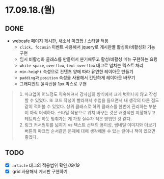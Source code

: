 # 17.09.18.(월)

## DONE
* webcafe 페이지 게시판, 새소식 마크업 / 스타일 적용
  * `click, focusin` 이벤트 사용해서 jquery로 게시판별 활성화/비활성화 기능 구현
  * 임시 비활성화 클래스를 만들어서 분기해두고 활성/비활성 메뉴 구현하는 요령
  * `white-space`, `overflow`, `text-overflow` 태그로 넘치는 텍스트 처리
  * `min-height` 속성으로 컨텐츠 양에 따라 유연한 레이아웃 만들기
  * `padding`과 `position` 속성을 사용해서 간단하게 레이아웃 바꾸기
  * 그래디언트 윤곽선을 1px 박스로 구현

> 1. 마크업이 어느정도 익숙해져서 강사님의 방식에서 크게 벗어나지 않고 작성할 수 있었다. 또 코드 작성이 빨라져서 수업을 들으면서 내 생각의 다른 점도 같이 적어볼 수 있었다. 상위 클래스로 하위 클래스를 한번에 관리하는 부분이 아직 어색하다. 스타일 적용으로 위치 바꾸는 것은 배경색만 지정해두고 테트리스 하듯 맞춰가는 게 가장 실수가 적은 방법인 것 같다.  
> 2. 링크 커서범위를 넓히기 vs 텍스트 선택의 용이성, 썸네일 이미지와 더보기 버튼의 마크업 순서같은 문제에 대해 생각해볼 수 있는 글이나 책이 있으면 좋겠다.

## TODO
* [x] `article` 태그의 적용범위 확인 *09/19*
* [x] grid 사용해서 게시판 구현하기